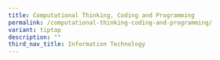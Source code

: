 ```yaml
---
title: Computational Thinking, Coding and Programming
permalink: /computational-thinking-coding-and-programming/
variant: tiptap
description: ""
third_nav_title: Information Technology
---
```

